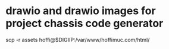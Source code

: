 # drawio and drawio images for project chassis code generator

scp -r assets hoffi@$DIGIIP:/var/www/hoffimuc.com/html/

